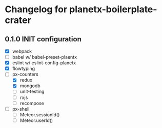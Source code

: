 # Changelog for planetx-boilerplate-crater
## 0.1.0 INIT configuration
- [x] webpack
- [ ] babel w/ babel-preset-plaentx
- [x] eslint w/ eslint-config-planetx
- [x] flowtyping
- [ ] px-counters
    - [x] redux
    - [x] mongodb
    - [ ] unit-testing
    - [ ] rxjs
    - [ ] recompose
- [ ] px-shell
    - [ ] Meteor.sessionId()
    - [ ] Meteor.userId()